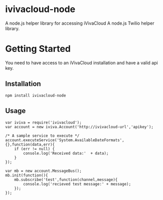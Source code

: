 # ivivacloud-node

A node.js helper library for accessing iVivaCloud
A node.js Twilio helper library.


# Getting Started
You need to have access to an iVivaCloud installation and have a valid api key.

## Installation

	npm install ivivacloud-node

## Usage

	var iviva = require('ivivacloud');
	var account = new iviva.Account('http://ivivacloud-url','apikey');

	/* A sample service to execute */
	account.executeService('System.AvailableDateFormats',{},function(data,err){
	    if (err != null) {
	        console.log('Received data:'  + data);
	    }
	});

	var mb = new account.MessageBus();
	mb.init(function(){
	    mb.subscribe('test',function(channel,message){
	        console.log('recieved test message:' + message);
	    });
	});